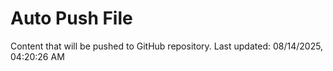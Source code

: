 # Auto Push File

Content that will be pushed to GitHub repository.
Last updated: 08/14/2025, 04:20:26 AM